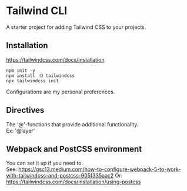 # Tailwind CLI

A starter project for adding Tailwind CSS to your projects.

## Installation

https://tailwindcss.com/docs/installation

```
npm init -y
npm install -D tailwindcss
npx tailwindcss init
```

Configurations are my personal preferences.

## Directives

The '@'-functions that provide additional functionality.   
Ex: '@layer'

## Webpack and PostCSS environment

You can set it up if you need to.  
See: https://gsc13.medium.com/how-to-configure-webpack-5-to-work-with-tailwindcss-and-postcss-905f335aac2
Or: https://tailwindcss.com/docs/installation/using-postcss
